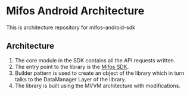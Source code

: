 # Mifos Android Architecture
This is architecture repository for mifos-android-sdk

## Architecture
1. The core module in the SDK contains all the API requests written.
2. The entry point to the library is the [Mifos SDK](https://github.com/openMF/mifos-android-sdk-arch/blob/master/core/src/main/java/org/mifos/core/MifosSdk.kt).
3. Builder pattern is used to create an object of the library which in turn talks to the DataManager Layer of the library.
4. The library is built using the MVVM architecture with modifications.
